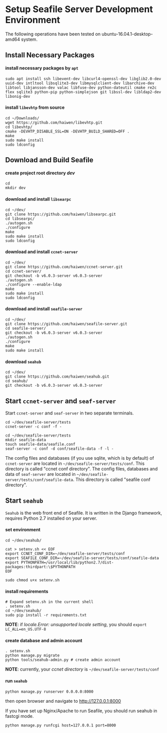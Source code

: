 # Setup Seafile Server Development Environment

The following operations have been tested on ubuntu-16.04.1-desktop-amd64 system.

## Install Necessary Packages

#### install necessary packages by `apt`

```
sudo apt install ssh libevent-dev libcurl4-openssl-dev libglib2.0-dev uuid-dev intltool libsqlite3-dev libmysqlclient-dev libarchive-dev libtool libjansson-dev valac libfuse-dev python-dateutil cmake re2c flex sqlite3 python-pip python-simplejson git libssl-dev libldap2-dev libonig-dev
```

#### install `libevhtp` from source

```
cd ~/Downloads/
wget https://github.com/haiwen/libevhtp.git
cd libevhtp/
cmake -DEVHTP_DISABLE_SSL=ON -DEVHTP_BUILD_SHARED=OFF .
make
sudo make install
sudo ldconfig
```

## Download and Build Seafile

#### create project root directory *dev*

```
cd
mkdir dev
```

#### download and install `libsearpc`

```
cd ~/dev/
git clone https://github.com/haiwen/libsearpc.git
cd libsearpc/
./autogen.sh
./configure
make
sudo make install
sudo ldconfig
```

#### download and install `ccnet-server`

```
cd ~/dev/
git clone https://github.com/haiwen/ccnet-server.git
cd ccnet-server/
git checkout -b v6.0.3-server v6.0.3-server
./autogen.sh
./configure --enable-ldap
make
sudo make install
sudo ldconfig
```

#### download and install `seafile-server`

```
cd ~/dev/
git clone https://github.com/haiwen/seafile-server.git
cd seafile-server/
git checkout -b v6.0.3-server v6.0.3-server
./autogen.sh
./configure
make
sudo make install
```

#### download `seahub`

```
cd ~/dev/
git clone https://github.com/haiwen/seahub.git
cd seahub/
git checkout -b v6.0.3-server v6.0.3-server
```

## Start `ccnet-server` and `seaf-server`

Start `ccnet-server` and `seaf-server` in two separate terminals.

```
cd ~/dev/seafile-server/tests
ccnet-server -c conf -f -
```

```
cd ~/dev/seafile-server/tests
mkdir seafile-data
touch seafile-data/seafile.conf
seaf-server -c conf -d conf/seafile-data -f -l -
```

The config files and databases (if you use sqlite, which is by default) of `ccnet-server` are located in `~/dev/seafile-server/tests/conf`. This directory is called "ccnet conf directory". The config files, databases and data of `seaf-server` are located in `~/dev/seafile-server/tests/conf/seafile-data`. This directory is called "seafile conf directory". 

## Start `seahub`

`Seahub` is the web front end of Seafile. It is written in the Django framework, requires Python 2.7 installed on your server.

#### set environment

```
cd ~/dev/seahub/

cat > setenv.sh << EOF
export CCNET_CONF_DIR=~/dev/seafile-server/tests/conf
export SEAFILE_CONF_DIR=~/dev/seafile-server/tests/conf/seafile-data
export PYTHONPATH=/usr/local/lib/python2.7/dist-packages:thirdpart:\$PYTHONPATH
EOF

sudo chmod u+x setenv.sh
```

#### install requirements

```
# Expand setenv.sh in the current shell
. setenv.sh
cd ~/dev/seahub/
sudo pip install -r requirements.txt
```

**NOTE**: if *locale.Error: unsupported locale setting*, you should `export LC_ALL=en_US.UTF-8`

#### create database and admin account

```
. setenv.sh
python manage.py migrate
python tools/seahub-admin.py # create admin account
```

**NOTE**: currently, your *ccnet directory* is `~/dev/seafile-server/tests/conf`

#### run `seahub`

```
python manage.py runserver 0.0.0.0:8000
```

then open browser and navigate to http://127.0.0.1:8000

If you have set up Nginx/Apache to run Seafile, you should run seahub in fastcgi mode.

```
python manage.py runfcgi host=127.0.0.1 port=8000
```
